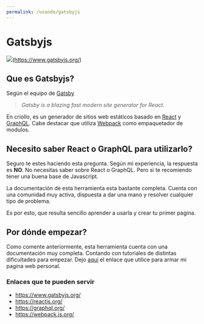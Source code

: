 ```yaml
---
permalink: /usando/gatsbyjs
---
```


# Gatsbyjs

![](https://cdn-images-1.medium.com/max/1000/1*G9aVAI3aezHLw_JsiCfB1Q.jpeg)(https://www.gatsbyjs.org/)

## Que es Gatsbyjs? 

Según el equipo de [Gatsby](https://www.gatsbyjs.org) 

> _Gatsby is a blazing fast modern site generator for React._

En criollo, es un generador de sitios web estáticos basado en [React](https://reactjs.org/) y [GraphQL](https://graphql.org). Cabe destacar que utiliza [Webpack](https://webpack.js.org/) como empaquetador de modulos. 

## Necesito saber React o GraphQL para utilizarlo? 

Seguro te estes haciendo esta pregunta. Según mi experiencia, la respuesta es **NO**. No necesitas saber sobre React o GraphQL. Pero si te recomiendo tener una buena base de Javascript. 

La documentación de esta herramienta esta bastante completa. Cuenta con una comunidad muy activa, dispuesta a dar una mano y resolver cualquier tipo de problema. 

Es por esto, que resulta sencillo aprender a usarla y crear tu primer pagina.

## Por dónde empezar? 

Como comente anteriormente, esta herramienta cuenta con una documentación muy completa. Contando con tutoriales de distintas dificultades para empezar. 
Dejo [aquí](https://www.gatsbyjs.org/tutorial/) el enlace que utilice para armar mi pagina web personal.


### Enlaces que te pueden servir

 - https://www.gatsbyjs.org/
 - https://reactjs.org/
 - https://graphql.org/
 - https://webpack.js.org/




